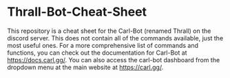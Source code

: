 # Thrall-Bot-Cheat-Sheet
This repository is a cheat sheet for the Carl-Bot (renamed Thrall) on the <Get Murked City> discord server.  This does not contain all of the commands available, just the most useful ones.  For a more comprehensive list of commands and functions, you can check out the documentation for Carl-Bot at https://docs.carl.gg/.  You can also access the carl-bot dashboard from the dropdown menu at the main website at https://carl.gg/.

